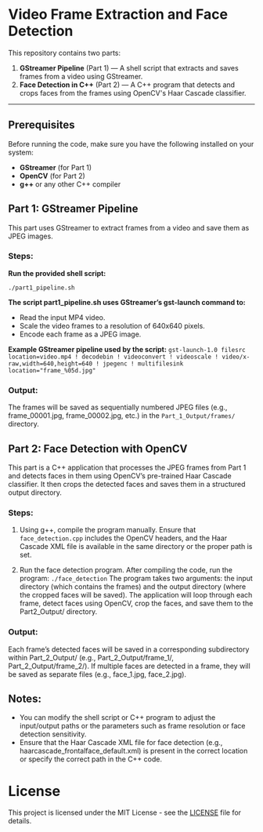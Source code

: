 # Video Frame Extraction and Face Detection

This repository contains two parts:

1. **GStreamer Pipeline** (Part 1) — A shell script that extracts and saves frames from a video using GStreamer.
2. **Face Detection in C++** (Part 2) — A C++ program that detects and crops faces from the frames using OpenCV's Haar Cascade classifier.

---

## Prerequisites

Before running the code, make sure you have the following installed on your system:

- **GStreamer** (for Part 1)
- **OpenCV** (for Part 2)
- **g++** or any other C++ compiler

## Part 1: GStreamer Pipeline

This part uses GStreamer to extract frames from a video and save them as JPEG images.

### Steps:

**Run the provided shell script:**

`./part1_pipeline.sh`

**The script part1_pipeline.sh uses GStreamer’s gst-launch command to:**
- Read the input MP4 video.
- Scale the video frames to a resolution of 640x640 pixels.
- Encode each frame as a JPEG image.

**Example GStreamer pipeline used by the script:**
`gst-launch-1.0 filesrc location=video.mp4 ! decodebin ! videoconvert ! videoscale ! video/x-raw,width=640,height=640 ! jpegenc ! multifilesink location="frame_%05d.jpg"`

### Output:
The frames will be saved as sequentially numbered JPEG files (e.g., frame_00001.jpg, frame_00002.jpg, etc.) in the `Part_1_Output/frames/` directory.

## Part 2: Face Detection with OpenCV
This part is a C++ application that processes the JPEG frames from Part 1 and detects faces in them using OpenCV’s pre-trained Haar Cascade classifier. It then crops the detected faces and saves them in a structured output directory.

### Steps:
1. Using g++, compile the program manually.
Ensure that `face_detection.cpp` includes the OpenCV headers, and the Haar Cascade XML file is available in the same directory or the proper path is set.

2. Run the face detection program.
After compiling the code, run the program:
`./face_detection`
The program takes two arguments: the input directory (which contains the frames) and the output directory (where the cropped faces will be saved).
The application will loop through each frame, detect faces using OpenCV, crop the faces, and save them to the Part2_Output/ directory.

### Output:
Each frame’s detected faces will be saved in a corresponding subdirectory within Part_2_Output/ (e.g., Part_2_Output/frame_1/, Part_2_Output/frame_2/).
If multiple faces are detected in a frame, they will be saved as separate files (e.g., face_1.jpg, face_2.jpg).

## Notes:
- You can modify the shell script or C++ program to adjust the input/output paths or the parameters such as frame resolution or face detection sensitivity.
- Ensure that the Haar Cascade XML file for face detection (e.g., haarcascade_frontalface_default.xml) is present in the correct location or specify the correct path in the C++ code.

# License
This project is licensed under the MIT License - see the [LICENSE](LICENSE) file for details.
